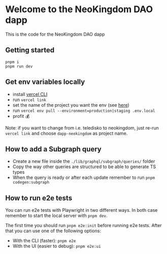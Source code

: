 # Welcome to the NeoKingdom DAO dapp

This is the code for the NeoKingdom DAO dapp

## Getting started

```
pnpm i
pnpm run dev
```

## Get env variables locally

- install [vercel CLI](https://vercel.com/docs/cli)
- run `vercel link`
- set the name of the project you want the env (see [here](https://vercel.com/neokingdom-dao))
- run `vercel env pull --environment=production|staging .env.local`
- profit 💰

Note: if you want to change from i.e. teledisko to neokingdom, just re-run `vercel link` and choose `dapp-neokingdom` as project name.

## How to add a Subgraph query

- Create a new file inside the `./lib/graphql/subgraph/queries/` folder
- Copy the way other queries are structured to be able to generate TS types
- When the query is ready or after each update remember to run `pnpm codegen:subgraph`

## How to run e2e tests

You can run e2e tests with Playwright in two different ways. In both case remember to start the local server with `pnpm dev`.

The first time you should run `pnpm e2e:init` before running e2e tests. After that you can use one of the following options:

- With the CLI (faster): `pnpm e2e`
- With the UI (easier to debug): `pnpm e2e:ui`
